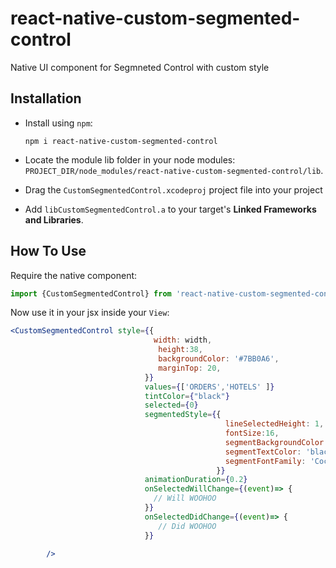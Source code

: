 # react-native-custom-segmented-control
Native UI component for Segmneted Control with custom style


## Installation

- Install using `npm`:

	```
	npm i react-native-custom-segmented-control
	```

- Locate the module lib folder in your node modules:
	`PROJECT_DIR/node_modules/react-native-custom-segmented-control/lib`.

- Drag the `CustomSegmentedControl.xcodeproj` project file into your project

- Add `libCustomSegmentedControl.a` to your target's **Linked Frameworks and Libraries**.


## How To Use
Require the native component:

```js
import {CustomSegmentedControl} from 'react-native-custom-segmented-control'
```

Now use it in your jsx inside your `View`:

```jsx
<CustomSegmentedControl style={{
								width: width,
                                 height:38,
                                 backgroundColor: '#7BB0A6',
                                 marginTop: 20,
                              }}
                              values={['ORDERS','HOTELS' ]}
                              tintColor={"black"}
                              selected={0}
                              segmentedStyle={{
                                                lineSelectedHeight: 1,
                                                fontSize:16,
                                                segmentBackgroundColor: 'transparent',
                                                segmentTextColor: 'black',
                                                segmentFontFamily: 'Cochin'
                              			      }}
                              animationDuration={0.2}
                              onSelectedWillChange={(event)=> {
                              	// Will WOOHOO
                              }}
                              onSelectedDidChange={(event)=> {
                                 // Did WOOHOO
                              }}

        />
```

